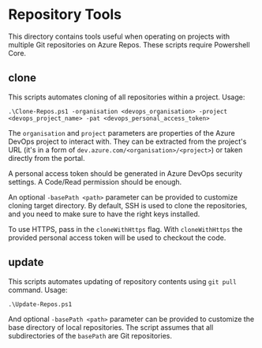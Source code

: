 # Repository Tools
This directory contains tools useful when operating on projects with multiple Git repositories on Azure Repos.
These scripts require Powershell Core.

## clone
This scripts automates cloning of all repositories within a project. Usage:

`.\Clone-Repos.ps1 -organisation <devops_organisation> -project <devops_project_name> -pat <devops_personal_access_token>`

The `organisation` and `project` parameters are properties of the Azure DevOps project to interact with. They can be extracted from the project's URL (it's in a form of `dev.azure.com/<organisation>/<project>`) or taken directly from the portal.

A personal access token should be generated in Azure DevOps security settings. A Code/Read permission should be enough.

An optional `-basePath <path>` parameter can be provided to customize cloning target directory.
By default, SSH is used to clone the repositories, and you need to make sure to have the right keys installed.

To use HTTPS, pass in the `cloneWithHttps` flag. With `cloneWithHttps` the provided personal access token will be used to checkout the code. 

## update
This scripts automates updating of repository contents using `git pull` command. Usage:

`.\Update-Repos.ps1`

And optional `-basePath <path>` parameter can be provided to customize the base directory of local repositories. The script assumes that all subdirectories of the `basePath` are Git repositories.